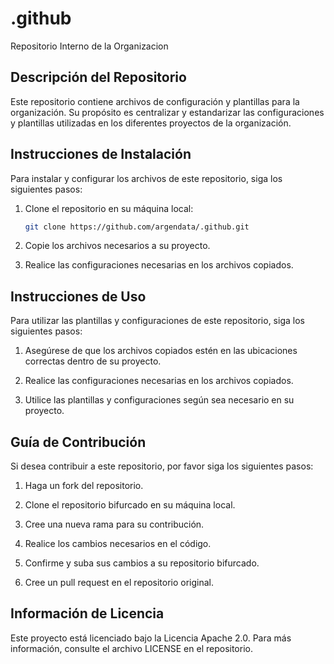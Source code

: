 # .github

Repositorio Interno de la Organizacion

## Descripción del Repositorio

Este repositorio contiene archivos de configuración y plantillas para la organización. Su propósito es centralizar y estandarizar las configuraciones y plantillas utilizadas en los diferentes proyectos de la organización.

## Instrucciones de Instalación

Para instalar y configurar los archivos de este repositorio, siga los siguientes pasos:

1. Clone el repositorio en su máquina local:

   ```bash
   git clone https://github.com/argendata/.github.git
   ```

2. Copie los archivos necesarios a su proyecto.

3. Realice las configuraciones necesarias en los archivos copiados.

## Instrucciones de Uso

Para utilizar las plantillas y configuraciones de este repositorio, siga los siguientes pasos:

1. Asegúrese de que los archivos copiados estén en las ubicaciones correctas dentro de su proyecto.

2. Realice las configuraciones necesarias en los archivos copiados.

3. Utilice las plantillas y configuraciones según sea necesario en su proyecto.

## Guía de Contribución

Si desea contribuir a este repositorio, por favor siga los siguientes pasos:

1. Haga un fork del repositorio.

2. Clone el repositorio bifurcado en su máquina local.

3. Cree una nueva rama para su contribución.

4. Realice los cambios necesarios en el código.

5. Confirme y suba sus cambios a su repositorio bifurcado.

6. Cree un pull request en el repositorio original.

## Información de Licencia

Este proyecto está licenciado bajo la Licencia Apache 2.0. Para más información, consulte el archivo LICENSE en el repositorio.
